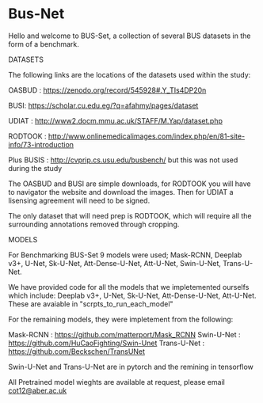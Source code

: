 # Bus-Net
Hello and welcome to BUS-Set, a collection of several BUS datasets in the form of a benchmark.

DATASETS

The following links are the locations of the datasets used within the study:

OASBUD : https://zenodo.org/record/545928#.Y_TIs4DP20n

BUSI: https://scholar.cu.edu.eg/?q=afahmy/pages/dataset

UDIAT : http://www2.docm.mmu.ac.uk/STAFF/M.Yap/dataset.php

RODTOOK : http://www.onlinemedicalimages.com/index.php/en/81-site-info/73-introduction

Plus BUSIS : http://cvprip.cs.usu.edu/busbench/  but this was not used during the study


The OASBUD and BUSI are simple downloads, for RODTOOK you will have to navigator the website and download the images. 
Then for UDIAT a lisensing agreement will need to be signed. 

The only dataset that will need prep is RODTOOK, which will require all the surrounding annotations removed through cropping.

MODELS

For Benchmarking BUS-Set 9 models were used; Mask-RCNN, Deeplab v3+, U-Net, Sk-U-Net, Att-Dense-U-Net, Att-U-Net, Swin-U-Net, Trans-U-Net.

We have provided code for all the models that we impletemented ourselfs which include: Deeplab v3+, U-Net, Sk-U-Net, Att-Dense-U-Net, Att-U-Net. 
These are avaiable in "scrpts_to_run_each_model"

For the remaining models, they were impletement from the following:

Mask-RCNN : https://github.com/matterport/Mask_RCNN
Swin-U-Net : https://github.com/HuCaoFighting/Swin-Unet
Trans-U-Net : https://github.com/Beckschen/TransUNet

Swin-U-Net and Trans-U-Net are in pytorch and the remining in tensorflow

All Pretrained model wieghts are available at request, please email cot12@aber.ac.uk
